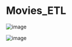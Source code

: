 # Movies_ETL

![image](https://user-images.githubusercontent.com/91761393/162101487-a258f2da-e90d-4009-b137-79cd9b307ad3.png)

![image](https://user-images.githubusercontent.com/91761393/162101660-16e15367-846d-4eb4-8cea-55123000f8e7.png)

